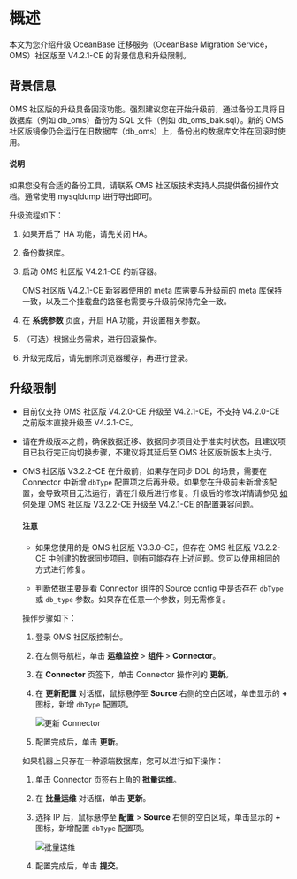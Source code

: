 # 概述

本文为您介绍升级 OceanBase 迁移服务（OceanBase Migration Service，OMS）社区版至 V4.2.1-CE 的背景信息和升级限制。

## 背景信息

OMS 社区版的升级具备回滚功能。强烈建议您在开始升级前，通过备份工具将旧数据库（例如 db_oms）备份为 SQL 文件（例如 db_oms_bak.sql）。新的 OMS 社区版镜像仍会运行在旧数据库（db_oms）上，备份出的数据库文件在回滚时使用。

<main id="notice" type='explain'>
<h4>说明</h4>
<p>如果您没有合适的备份工具，请联系 OMS 社区版技术支持人员提供备份操作文档。通常使用 mysqldump 进行导出即可。</p>
</main>

升级流程如下：

1. 如果开启了 HA 功能，请先关闭 HA。

2. 备份数据库。

3. 启动 OMS 社区版 V4.2.1-CE 的新容器。

   OMS 社区版 V4.2.1-CE 新容器使用的 meta 库需要与升级前的 meta 库保持一致，以及三个挂载盘的路径也需要与升级前保持完全一致。

4. 在 **系统参数** 页面，开启 HA 功能，并设置相关参数。

5. （可选）根据业务需求，进行回滚操作。

6. 升级完成后，请先删除浏览器缓存，再进行登录。

## 升级限制

* 目前仅支持 OMS 社区版 V4.2.0-CE 升级至 V4.2.1-CE，不支持 V4.2.0-CE 之前版本直接升级至 V4.2.1-CE。

* 请在升级版本之前，确保数据迁移、数据同步项目处于准实时状态，且建议项目已执行完正向切换步骤，不建议将其延后至 OMS 社区版新版本上执行。

* OMS 社区版 V3.2.2-CE 在升级前，如果存在同步 DDL 的场景，需要在 Connector 中新增 `dbType` 配置项之后再升级。如果您在升级前未新增该配置，会导致项目无法运行，请在升级后进行修复。升级后的修改详情请参见 [如何处理 OMS 社区版 V3.2.2-CE 升级至 V4.2.1-CE 的配置兼容问题](../1300.upgrade-guide/400.faq.md)。

  <main id="notice" type='notice'>
  <h4>注意</h4>
  <ul>
  <li>
  <p>如果您使用的是 OMS 社区版 V3.3.0-CE，但存在 OMS 社区版 V3.2.2-CE 中创建的数据同步项目，则有可能存在上述问题。您可以使用相同的方式进行修复。</p>
  </li>
  <li>
  <p>判断依据主要是看 Connector 组件的 Source config 中是否存在 <code>dbType</code> 或 <code>db_type</code> 参数。如果存在任意一个参数，则无需修复。</p>
  </li>
  </ul>
  </main>

  操作步骤如下：

    1. 登录 OMS 社区版控制台。

    2. 在左侧导航栏，单击 **运维监控** > **组件** > **Connector**。

    3. 在 **Connector** 页签下，单击 Connector 操作列的 **更新**。
  
    4. 在 **更新配置** 对话框，鼠标悬停至 **Source** 右侧的空白区域，单击显示的 **+** 图标，新增 `dbType` 配置项。

        ![更新 Connector](https://obbusiness-private.oss-cn-shanghai.aliyuncs.com/doc/img/oms/oms-enterprise/%E6%9B%B4%E6%96%B0%20Connector.png)

    5. 配置完成后，单击 **更新**。

  如果机器上只存在一种源端数据库，您可以进行如下操作：
  
    1. 单击 Connector 页签右上角的 **批量运维**。

    2. 在 **批量运维** 对话框，单击 **更新**。

    3. 选择 IP 后，鼠标悬停至 **配置** > **Source** 右侧的空白区域，单击显示的 **+** 图标，新增配置 `dbType` 配置项。

        ![批量运维](https://obbusiness-private.oss-cn-shanghai.aliyuncs.com/doc/img/oms/oms-enterprise/%E6%89%B9%E9%87%8F%E8%BF%90%E7%BB%B4.png)  

    4. 配置完成后，单击 **提交**。
